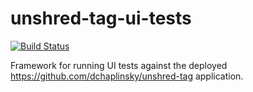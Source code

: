 unshred-tag-ui-tests
====================
[![Build Status](https://travis-ci.org/bv/unshred-tag-ui-tests.svg)](https://travis-ci.org/bv/unshred-tag-ui-tests)

Framework for running UI tests against the deployed https://github.com/dchaplinsky/unshred-tag application.
